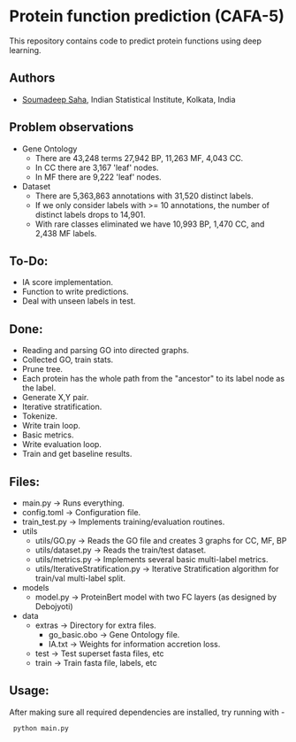 # Protein function prediction (CAFA-5)
This repository contains code to predict protein functions using deep learning.

## Authors
- [Soumadeep Saha](https://www.github.com/espressovi), Indian Statistical Institute, Kolkata, India

## Problem observations
- Gene Ontology
  - There are 43,248 terms 27,942 BP, 11,263 MF, 4,043 CC.
  - In CC there are 3,167 'leaf' nodes.
  - In MF there are 9,222 'leaf' nodes.
- Dataset
  - There are 5,363,863 annotations with 31,520 distinct labels.
  - If we only consider labels with >= 10 annotations, the number of distinct labels drops to 14,901.
  - With rare classes eliminated we have 10,993 BP, 1,470 CC, and 2,438 MF labels.

## To-Do:
* IA score implementation.
* Function to write predictions.
* Deal with unseen labels in test.

## Done:
* Reading and parsing GO into directed graphs.
* Collected GO, train stats.
* Prune tree.
* Each protein has the whole path from the "ancestor" to its label node as the label.
* Generate X,Y pair.
* Iterative stratification.
* Tokenize.
* Write train loop.
* Basic metrics.
* Write evaluation loop.
* Train and get baseline results.

## Files:
- main.py               -> Runs everything.
- config.toml           -> Configuration file.
- train_test.py         -> Implements training/evaluation routines.
- utils
  - utils/GO.py         -> Reads the GO file and creates 3 graphs for CC, MF, BP
  - utils/dataset.py    -> Reads the train/test dataset.
  - utils/metrics.py    -> Implements several basic multi-label metrics.
  - utils/IterativeStratification.py    -> Iterative Stratification algorithm for train/val multi-label split.
- models
  - model.py            -> ProteinBert model with two FC layers (as designed by Debojyoti)
- data
  - extras              -> Directory for extra files.
    - go_basic.obo      -> Gene Ontology file.
    - IA.txt            -> Weights for information accretion loss.
  - test                -> Test superset fasta files, etc
  - train               -> Train fasta file, labels, etc

## Usage:
After making sure all required dependencies are installed, try running with - 

``` python main.py```
